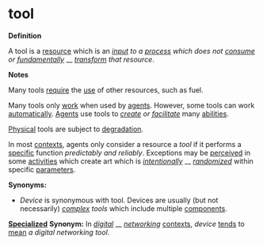 # tool

**Definition**

A tool is a [resource](https://github.com/gcassel/Modular-Organization-Terminology/blob/master/terms/resource.md) which is an [_input_](https://github.com/gcassel/Modular-Organization-Terminology/blob/master/terms/input.md) _to a_ [_process_](https://github.com/gcassel/Modular-Organization-Terminology/blob/master/terms/process.md) _which does not_ [_consume_](https://github.com/gcassel/Modular-Organization-Terminology/blob/master/terms/consume.md) _or_ [_fundamentally_](https://github.com/gcassel/Modular-Organization-Terminology/blob/master/terms/base.md) __ [_transform_](https://github.com/gcassel/Modular-Organization-Terminology/blob/master/terms/transform.md) _that resource_.

**Notes**

Many tools [require](https://github.com/gcassel/Modular-Organization-Terminology/blob/master/terms/require.md) the [use](https://github.com/gcassel/Modular-Organization-Terminology/blob/master/terms/use.md) of other resources, such as fuel.

Many tools only [work](https://github.com/gcassel/Modular-Organization-Terminology/blob/master/terms/work.md) when used by [agents](https://github.com/gcassel/Modular-Organization-Terminology/blob/master/terms/agent.md). However, some tools can work [automatically](https://github.com/gcassel/Modular-Organization-Terminology/blob/master/terms/automate.md). [Agents](https://github.com/gcassel/Modular-Organization-Terminology/blob/master/terms/agent.md) use tools to [_create_](https://github.com/gcassel/Modular-Organization-Terminology/blob/master/terms/create.md) _or_ [_facilitate_](https://github.com/gcassel/Modular-Organization-Terminology/blob/master/terms/facilitate.md) many [abilities](https://github.com/gcassel/Modular-Organization-Terminology/blob/master/terms/ability.md).

[Physical](https://github.com/gcassel/Modular-Organization-Terminology/blob/master/terms/physical.md) tools are subject to [degradation](https://github.com/gcassel/Modular-Organization-Terminology/blob/master/terms/degrade.md).

In most [contexts](https://github.com/gcassel/Modular-Organization-Terminology/blob/master/terms/context.md), agents only consider a resource a _tool_ if it performs a [specific](https://github.com/gcassel/Modular-Organization-Terminology/blob/master/terms/specific.md) function _predictably and reliably_. Exceptions may be [perceived](https://github.com/gcassel/Modular-Organization-Terminology/blob/master/terms/perceive.md) in some [activities](https://github.com/gcassel/Modular-Organization-Terminology/blob/master/terms/activity.md) which create art which is [_intentionally_](https://github.com/gcassel/Modular-Organization-Terminology/blob/master/terms/intend.md) __ [_randomized_](https://github.com/gcassel/Modular-Organization-Terminology/blob/master/terms/random.md) within specific [parameters](https://github.com/gcassel/Modular-Organization-Terminology/blob/master/terms/parameter.md).

**Synonyms:**

* _Device_ is synonymous with tool. Devices are usually (but not necessarily) [_complex_](https://github.com/gcassel/Modular-Organization-Terminology/blob/master/terms/complex.md) _tools_ which include multiple [components](https://github.com/gcassel/Modular-Organization-Terminology/blob/master/terms/component.md).

[**Specialized**](https://github.com/gcassel/Modular-Organization-Terminology/blob/master/terms/specialize.md) **Synonym:** In [_digital_](https://github.com/gcassel/Modular-Organization-Terminology/blob/master/terms/digital.md) __ [_networking_](https://github.com/gcassel/Modular-Organization-Terminology/blob/master/terms/network.md) [contexts](https://github.com/gcassel/Modular-Organization-Terminology/blob/master/terms/context.md), _device_ [tends](https://github.com/gcassel/Modular-Organization-Terminology/blob/master/terms/tend.md) to [mean](https://github.com/gcassel/Modular-Organization-Terminology/blob/master/terms/mean.md) _a digital networking tool_.
